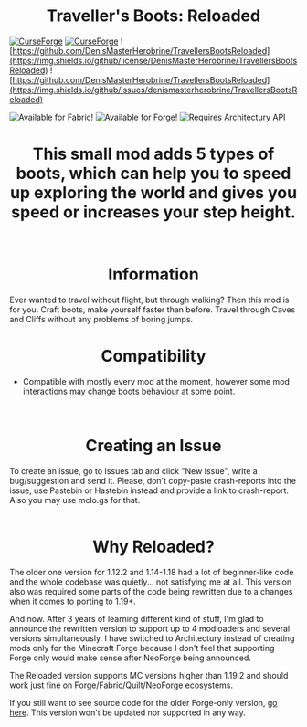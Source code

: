<div align="center"><h1><title_name>Traveller's Boots: Reloaded </title_name></div>

[![CurseForge](https://cf.way2muchnoise.eu/travellers-boots.svg)](https://www.curseforge.com/minecraft/mc-mods/travellers-boots)
[![CurseForge](https://cf.way2muchnoise.eu/versions/travellers-boots.svg)](https://www.curseforge.com/minecraft/mc-mods/travellers-boots)
![https://github.com/DenisMasterHerobrine/TravellersBootsReloaded](https://img.shields.io/github/license/DenisMasterHerobrine/TravellersBootsReloaded)
![https://github.com/DenisMasterHerobrine/TravellersBootsReloaded](https://img.shields.io/github/issues/denismasterherobrine/TravellersBootsReloaded)

[![Available for Fabric!](https://github.com/DenisMasterHerobrine/TravellersBootsReloaded/blob/dev/1.19.2/assets/Available_Fabric_Banner.png?raw=true)](https://www.curseforge.com/minecraft/mc-mods/travellers-boots)
[![Available for Forge!](https://github.com/DenisMasterHerobrine/TravellersBootsReloaded/blob/dev/1.19.2/assets/Available_Forge_Banner.png?raw=true)](https://www.curseforge.com/minecraft/mc-mods/travellers-boots)
[![Requires Architectury API](https://github.com/DenisMasterHerobrine/TravellersBootsReloaded/blob/dev/1.19.2/assets/Requires_Architectury_Banner.png?raw=true)](https://www.curseforge.com/minecraft/mc-mods/architectury-api)

<div align="center"><h1> This small mod adds 5 types of boots, which can help you to speed up exploring the world and gives you speed or increases your step height. </div>
<br>
<div align="center"><h1><title_name>Information</title_name></div>

Ever wanted to travel without flight, but through walking? Then this mod is for you. Craft boots,
make yourself faster than before. Travel through Caves and Cliffs without any problems of boring
jumps.
<br>
<div align="center"><h1><title_name>Compatibility</title_name></div>

- Compatible with mostly every mod at the moment, however some mod interactions may change boots behaviour at some point.

<br>
<div align="center"><h1><title_name>Creating an Issue</title_name></div>

To create an issue, go to Issues tab and click "New Issue", write a bug/suggestion and send it. Please, don't copy-paste crash-reports into the issue, use Pastebin or Hastebin instead and provide a link to crash-report. Also you may use mclo.gs for that.
<br>
<br>
<div align="center"><h1><title_name>Why Reloaded?</title_name></div>

The older one version for 1.12.2 and 1.14-1.18 had a lot of beginner-like code and the whole codebase was quietly... not satisfying me at all. This version also was required some parts of the code being rewritten due to a changes when it comes to porting to 1.19+.

And now. After 3 years of learning different kind of stuff, I'm glad to announce the rewritten version to support up to 4 modloaders and several versions simultaneously. I have switched to Architectury instead of creating mods only for the Minecraft Forge because I don't feel that supporting Forge only would make sense after NeoForge being announced. 

The Reloaded version supports MC versions higher than 1.19.2 and should work just fine on Forge/Fabric/Quilt/NeoForge ecosystems.

If you still want to see source code for the older Forge-only version, [go here](https://github.com/DenisMasterHerobrine/TravellersBoots). This version won't be updated nor supported in any way.